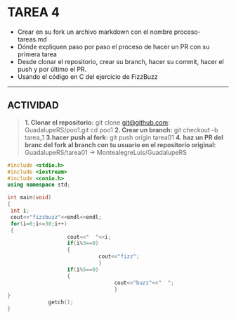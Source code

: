 ﻿TAREA 4
==================

 - Crear en su fork un archivo markdown con el
nombre proceso-tareas.md
 - Dónde expliquen paso por paso el proceso de
hacer un PR con su primera tarea
 - Desde clonar el repositorio, crear su branch,
hacer su commit, hacer el push y por último el
PR.
 -  Usando el código en C del ejercicio de FizzBuzz

----------


**ACTIVIDAD**
-------------


> **1. Clonar el repositorio:**
git clone git@github.com: GuadalupeRS/poo1.git
cd poo1
> **2. Crear un branch:**
git checkout -b tarea_1
>**3.hacer push al fork:**
git push origin tarea01
>**4. haz un PR del branc del fork al branch con tu usuario en el repositorio original:**
GuadalupeRS/tarea01 -> MontealegreLuis/GuadalupeRS


```.cpp
#include <stdio.h>
#include <iostream>
#include <conio.h>
using namespace std;

int main(void)
{
 int i;
 cout<<"fizzbuzz"<<endl<<endl;
 for(i=0;i<=30;i++)
 {
                   cout<<"  "<<i;
                   if(i%3==0)
                   {
                             cout<<"fizz";
                             }
                   if(i%5==0)
                   {
                                  cout<<"buzz"<<"  ";
                                  }
}
             getch();
}

```






